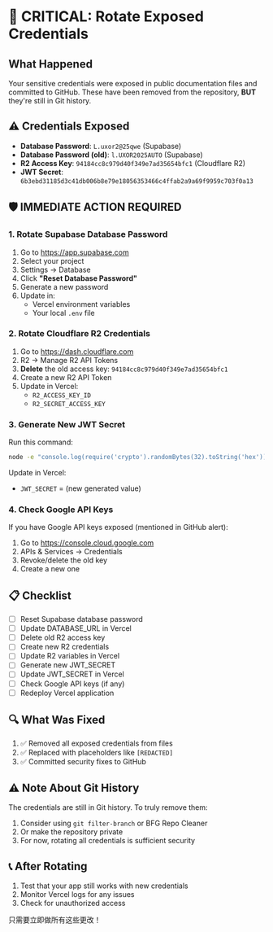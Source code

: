 # 🚨 CRITICAL: Rotate Exposed Credentials

## What Happened

Your sensitive credentials were exposed in public documentation files and committed to GitHub. These have been removed from the repository, **BUT** they're still in Git history.

## ⚠️ Credentials Exposed

- **Database Password**: `L.uxor2@25qwe` (Supabase)
- **Database Password (old)**: `l.UXOR2025AUTO` (Supabase)
- **R2 Access Key**: `94184cc8c979d40f349e7ad35654bfc1` (Cloudflare R2)
- **JWT Secret**: `6b3ebd31185d3c41db006b8e79e18056353466c4ffab2a9a69f9959c703f0a13`

## 🛡️ IMMEDIATE ACTION REQUIRED

### 1. Rotate Supabase Database Password

1. Go to https://app.supabase.com
2. Select your project
3. Settings → Database
4. Click **"Reset Database Password"**
5. Generate a new password
6. Update in:
   - Vercel environment variables
   - Your local `.env` file

### 2. Rotate Cloudflare R2 Credentials

1. Go to https://dash.cloudflare.com
2. R2 → Manage R2 API Tokens
3. **Delete** the old access key: `94184cc8c979d40f349e7ad35654bfc1`
4. Create a new R2 API Token
5. Update in Vercel:
   - `R2_ACCESS_KEY_ID`
   - `R2_SECRET_ACCESS_KEY`

### 3. Generate New JWT Secret

Run this command:
```bash
node -e "console.log(require('crypto').randomBytes(32).toString('hex'))"
```

Update in Vercel:
- `JWT_SECRET` = (new generated value)

### 4. Check Google API Keys

If you have Google API keys exposed (mentioned in GitHub alert):
1. Go to https://console.cloud.google.com
2. APIs & Services → Credentials
3. Revoke/delete the old key
4. Create a new one

## 📋 Checklist

- [ ] Reset Supabase database password
- [ ] Update DATABASE_URL in Vercel
- [ ] Delete old R2 access key
- [ ] Create new R2 credentials
- [ ] Update R2 variables in Vercel
- [ ] Generate new JWT_SECRET
- [ ] Update JWT_SECRET in Vercel
- [ ] Check Google API keys (if any)
- [ ] Redeploy Vercel application

## 🔍 What Was Fixed

1. ✅ Removed all exposed credentials from files
2. ✅ Replaced with placeholders like `[REDACTED]`
3. ✅ Committed security fixes to GitHub

## ⚠️ Note About Git History

The credentials are still in Git history. To truly remove them:
1. Consider using `git filter-branch` or BFG Repo Cleaner
2. Or make the repository private
3. For now, rotating all credentials is sufficient security

## 📞 After Rotating

1. Test that your app still works with new credentials
2. Monitor Vercel logs for any issues
3. Check for unauthorized access

只需要立即做所有这些更改！

